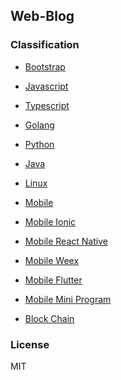Web-Blog
---

### Classification

- [Bootstrap](https://github.com/johnnynode/web-blog/blob/master/bootstrap/README.md)

- [Javascript](https://github.com/johnnynode/web-blog/blob/master/javascript/README.md)

- [Typescript](https://github.com/johnnynode/web-blog/blob/master/typescript/README.md)

- [Golang](https://github.com/johnnynode/web-blog/blob/master/golang/README.md)

- [Python](https://github.com/johnnynode/web-blog/blob/master/python/README.md)

- [Java](https://github.com/johnnynode/web-blog/blob/master/java/README.md)

- [Linux](https://github.com/johnnynode/web-blog/blob/master/linux/README.md)

- [Mobile](https://github.com/johnnynode/web-blog/blob/master/mobile/README.md)

- [Mobile Ionic](https://github.com/johnnynode/web-blog/blob/master/mobile/ionic/README.md)

- [Mobile React Native](https://github.com/johnnynode/web-blog/blob/master/mobile/react-native/README.md)

- [Mobile Weex](https://github.com/johnnynode/web-blog/blob/master/mobile/weex/README.md)

- [Mobile Flutter](https://github.com/johnnynode/web-blog/blob/master/mobile/mini-program/README.md)

- [Mobile Mini Program](https://github.com/johnnynode/web-blog/blob/master/mobile/README.md)

- [Block Chain](https://github.com/johnnynode/web-blog/blob/master/block%20chain/README.md)

### License

MIT